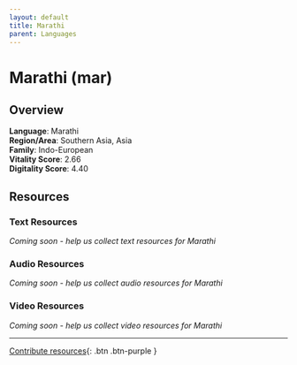 ```yaml
---
layout: default
title: Marathi
parent: Languages
---
```


# Marathi (mar)

## Overview

**Language**: Marathi  
**Region/Area**: Southern Asia, Asia  
**Family**: Indo-European  
**Vitality Score**: 2.66  
**Digitality Score**: 4.40  

## Resources

### Text Resources
*Coming soon - help us collect text resources for Marathi*

### Audio Resources
*Coming soon - help us collect audio resources for Marathi*

### Video Resources
*Coming soon - help us collect video resources for Marathi*

---

[Contribute resources](https://fairtrain.github.io/){: .btn .btn-purple }

